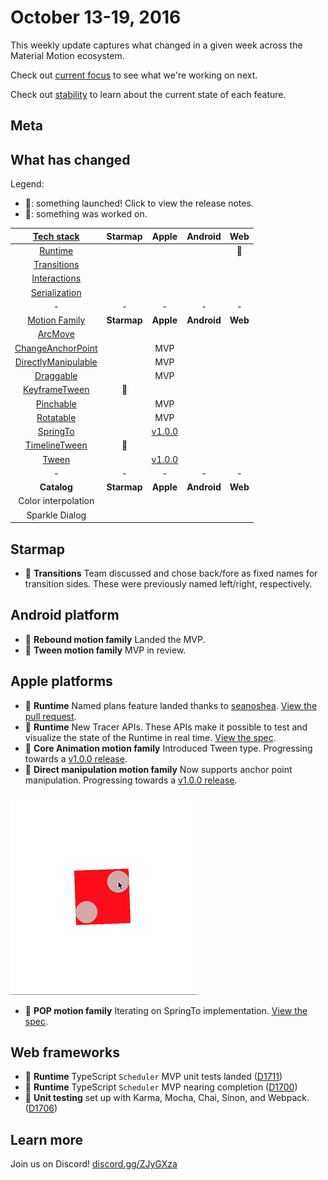 # October 13-19, 2016

This weekly update captures what changed in a given week across the Material Motion ecosystem.

Check out [current focus](current_focus.md) to see what we're working on next.

Check out [stability](stability.md) to learn about the current state of each feature.

## Meta



## What has changed

Legend:

- 🎉: something launched! Click to view the release notes.
- 📝: something was worked on.

| [Tech stack](https://material-motion.gitbooks.io/material-motion-starmap/content/specifications/#tech-stack)    | Starmap | Apple | Android | Web |
|:-------------:|:-------:|:-----:|:-------:|:---:|
| [Runtime](https://material-motion.gitbooks.io/material-motion-starmap/content/specifications/runtime/)       | &nbsp; | &nbsp; | &nbsp; | 📝 |
| [Transitions](https://material-motion.gitbooks.io/material-motion-starmap/content/specifications/transitions.html)   | &nbsp; | &nbsp; | &nbsp; | &nbsp; |
| [Interactions](https://material-motion.gitbooks.io/material-motion-starmap/content/specifications/interactions.html)  | &nbsp; | &nbsp; | &nbsp; | &nbsp; |
| [Serialization](https://material-motion.gitbooks.io/material-motion-starmap/content/specifications/serialization.html) | &nbsp; | &nbsp; | &nbsp; | &nbsp; |
| - | - | - | - | - |
| [Motion Family](https://material-motion.gitbooks.io/material-motion-starmap/content/specifications/motion-family.html)       | **Starmap** | **Apple**  | **Android** | **Web**    |
| [ArcMove](https://material-motion.gitbooks.io/material-motion-starmap/content/specifications/plans/ArcMove.html)            |  &nbsp; | &nbsp; |  &nbsp; | &nbsp; |
| [ChangeAnchorPoint](https://material-motion.gitbooks.io/material-motion-starmap/content/specifications/plans/ChangeAnchorPoint.html) |  &nbsp; | MVP |  &nbsp; | &nbsp; |
| [DirectlyManipulable](https://material-motion.gitbooks.io/material-motion-starmap/content/specifications/plans/DirectlyManipulable.html) |  &nbsp; | MVP |  &nbsp; | &nbsp; |
| [Draggable](https://material-motion.gitbooks.io/material-motion-starmap/content/specifications/plans/Draggable.html) |  &nbsp; | MVP |  &nbsp; | &nbsp; |
| [KeyframeTween](https://material-motion.gitbooks.io/material-motion-starmap/content/specifications/plans/KeyframeTween.html)      |  📝 | &nbsp; |  &nbsp; | &nbsp; |
| [Pinchable](https://material-motion.gitbooks.io/material-motion-starmap/content/specifications/plans/Pinchable.html) |  &nbsp; | MVP |  &nbsp; | &nbsp; |
| [Rotatable](https://material-motion.gitbooks.io/material-motion-starmap/content/specifications/plans/Rotatable.html) |  &nbsp; | MVP |  &nbsp; | &nbsp; |
| [SpringTo](https://material-motion.gitbooks.io/material-motion-starmap/content/specifications/plans/SpringTo.html) | &nbsp; | [v1.0.0](https://github.com/material-motion/material-motion-family-pop-swift/releases/tag/v1.0.0) | &nbsp; | &nbsp; |
| [TimelineTween](https://material-motion.gitbooks.io/material-motion-starmap/content/specifications/plans/TimelineTween.html)      |  📝 | &nbsp; |  &nbsp; | &nbsp; |
| [Tween](https://material-motion.gitbooks.io/material-motion-starmap/content/specifications/plans/Tween.html)               |  &nbsp; | [v1.0.0](https://github.com/material-motion/material-motion-family-coreanimation-swift/releases/tag/v1.0.0) |  &nbsp; | &nbsp; |
| - | - | - | - | - |
| **Catalog** | **Starmap** | **Apple** | **Android** | **Web** |
|  Color interpolation | &nbsp; | &nbsp; |  &nbsp; | &nbsp; |
|  Sparkle Dialog | &nbsp; | &nbsp; |  &nbsp; | &nbsp; |

## Starmap

- 📝 **Transitions** Team discussed and chose back/fore as fixed names for transition sides. These were previously named left/right, respectively.

## Android platform

- 🎉 **Rebound motion family** Landed the MVP.
- 📝 **Tween motion family** MVP in review.

## Apple platforms

- 🎉 **Runtime** Named plans feature landed thanks to [seanoshea](https://github.com/seanoshea). [View the pull request](https://github.com/material-motion/material-motion-runtime-objc/pull/88).
- 🎉 **Runtime** New Tracer APIs. These APIs make it possible to test and visualize the state of the Runtime in real time. [View the spec](https://material-motion.gitbooks.io/material-motion-starmap/content/specifications/runtime/scheduler_tracing.html).
- 🎉 **Core Animation motion family** Introduced Tween type. Progressing towards a [v1.0.0 release](https://github.com/material-motion/material-motion-family-coreanimation-swift/milestone/2).
- 🎉 **Direct manipulation motion family** Now supports anchor point manipulation. Progressing towards a [v1.0.0 release](https://github.com/material-motion/material-motion-family-coreanimation-swift/milestone/2).

![](2016-10-12-direct-manipulation.gif)

- 📝 **POP motion family** Iterating on SpringTo implementation. [View the spec](https://material-motion.gitbooks.io/material-motion-starmap/content/specifications/motion_family/momentum_conservation.html).

## Web frameworks

- 🎉 **Runtime** TypeScript `Scheduler` MVP unit tests landed ([D1711](http://codereview.cc/D1711))
- 📝 **Runtime** TypeScript `Scheduler` MVP nearing completion ([D1700](http://codereview.cc/D1700))
- 🎉 **Unit testing** set up with Karma, Mocha, Chai, Sinon, and Webpack. ([D1706](http://codereview.cc/D1706))

## Learn more

Join us on Discord! [discord.gg/ZJyGXza](https://discord.gg/ZJyGXza)


